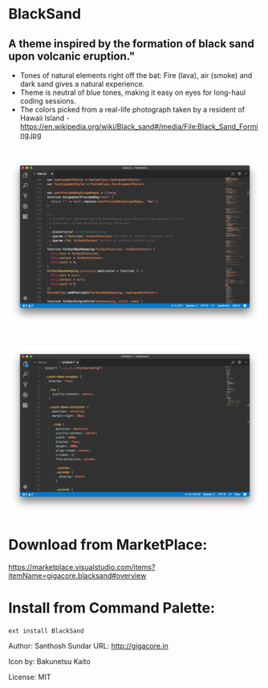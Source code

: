 # BlackSand
## A theme inspired by the formation of black sand upon volcanic eruption."

* Tones of natural elements right off the bat: Fire (lava), air (smoke) and dark sand gives a natural experience.
* Theme is neutral of blue tones, making it easy on eyes for long-haul coding sessions.
* The colors picked from a real-life photograph taken by a resident of Hawaii Island - https://en.wikipedia.org/wiki/Black_sand#/media/File:Black_Sand_Forming.jpg

# <img src='./assets/screenshot-1.png'>
# <img src='./assets/screenshot-2.png'>

# Download from MarketPlace:

https://marketplace.visualstudio.com/items?itemName=gigacore.blacksand#overview

# Install from Command Palette:

```ext install BlackSand```


Author: Santhosh Sundar
URL: http://gigacore.in

Icon by: Bakunetsu Kaito

License: MIT